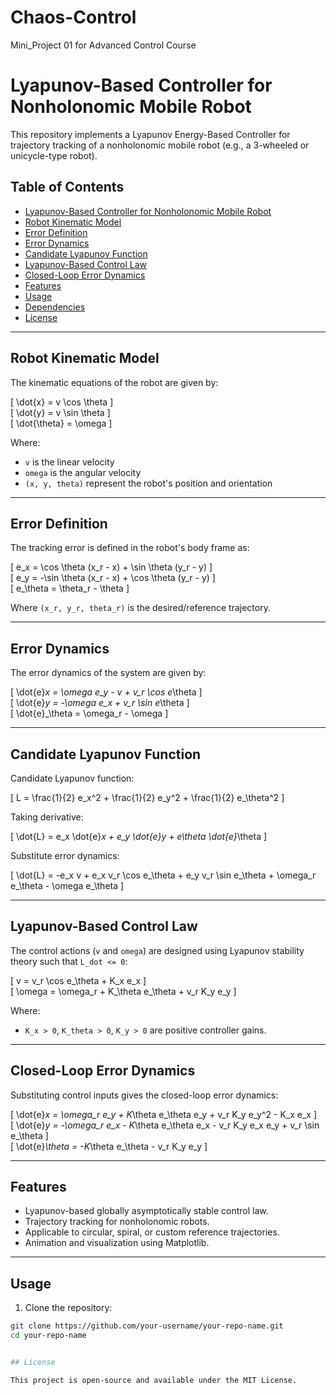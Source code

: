 # Chaos-Control
Mini_Project 01 for Advanced Control Course  

# Lyapunov-Based Controller for Nonholonomic Mobile Robot  

This repository implements a Lyapunov Energy-Based Controller for trajectory tracking of a nonholonomic mobile robot (e.g., a 3-wheeled or unicycle-type robot).

## Table of Contents
- [Lyapunov-Based Controller for Nonholonomic Mobile Robot](#lyapunov-based-controller-for-nonholonomic-mobile-robot)
- [Robot Kinematic Model](#robot-kinematic-model)
- [Error Definition](#error-definition)
- [Error Dynamics](#error-dynamics)
- [Candidate Lyapunov Function](#candidate-lyapunov-function)
- [Lyapunov-Based Control Law](#lyapunov-based-control-law)
- [Closed-Loop Error Dynamics](#closed-loop-error-dynamics)
- [Features](#features)
- [Usage](#usage)
- [Dependencies](#dependencies)
- [License](#license)

---

## Robot Kinematic Model  

The kinematic equations of the robot are given by:  

\[
\dot{x} = v \cos \theta
\]  
\[
\dot{y} = v \sin \theta
\]  
\[
\dot{\theta} = \omega
\]  

Where:
- `v` is the linear velocity  
- `omega` is the angular velocity  
- `(x, y, theta)` represent the robot's position and orientation  

---

## Error Definition  

The tracking error is defined in the robot's body frame as:  

\[
e_x = \cos \theta (x_r - x) + \sin \theta (y_r - y)
\]  
\[
e_y = -\sin \theta (x_r - x) + \cos \theta (y_r - y)
\]  
\[
e_\theta = \theta_r - \theta
\]  

Where `(x_r, y_r, theta_r)` is the desired/reference trajectory.

---

## Error Dynamics  

The error dynamics of the system are given by:  

\[
\dot{e}_x = \omega e_y - v + v_r \cos e_\theta
\]  
\[
\dot{e}_y = -\omega e_x + v_r \sin e_\theta
\]  
\[
\dot{e}_\theta = \omega_r - \omega
\]  

---

## Candidate Lyapunov Function  

Candidate Lyapunov function:  

\[
L = \frac{1}{2} e_x^2 + \frac{1}{2} e_y^2 + \frac{1}{2} e_\theta^2
\]  

Taking derivative:  

\[
\dot{L} = e_x \dot{e}_x + e_y \dot{e}_y + e_\theta \dot{e}_\theta
\]  

Substitute error dynamics:

\[
\dot{L} = -e_x v + e_x v_r \cos e_\theta + e_y v_r \sin e_\theta + \omega_r e_\theta - \omega e_\theta
\]  

---

## Lyapunov-Based Control Law  

The control actions (`v` and `omega`) are designed using Lyapunov stability theory such that `L_dot <= 0`:  

\[
v = v_r \cos e_\theta + K_x e_x
\]  
\[
\omega = \omega_r + K_\theta e_\theta + v_r K_y e_y
\]  

Where:  
- `K_x > 0`, `K_theta > 0`, `K_y > 0` are positive controller gains.

---

## Closed-Loop Error Dynamics  

Substituting control inputs gives the closed-loop error dynamics:  

\[
\dot{e}_x = \omega_r e_y + K_\theta e_\theta e_y + v_r K_y e_y^2 - K_x e_x
\]  
\[
\dot{e}_y = -\omega_r e_x - K_\theta e_\theta e_x - v_r K_y e_x e_y + v_r \sin e_\theta
\]  
\[
\dot{e}_\theta = -K_\theta e_\theta - v_r K_y e_y
\]  

---

## Features  

- Lyapunov-based globally asymptotically stable control law.  
- Trajectory tracking for nonholonomic robots.  
- Applicable to circular, spiral, or custom reference trajectories.  
- Animation and visualization using Matplotlib.  

---

## Usage  

1. Clone the repository:

```bash
git clone https://github.com/your-username/your-repo-name.git
cd your-repo-name


## License

This project is open-source and available under the MIT License.

